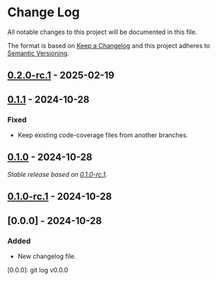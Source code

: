 # Change Log
All notable changes to this project will be documented in this file.

The format is based on [Keep a Changelog](http://keepachangelog.com/)
and this project adheres to [Semantic Versioning](http://semver.org/).

## [0.2.0-rc.1] - 2025-02-19

## [0.1.1] - 2024-10-28

### Fixed

- Keep existing code-coverage files from another branches.

## [0.1.0] - 2024-10-28

_Stable release based on [0.1.0-rc.1]._

## [0.1.0-rc.1] - 2024-10-28

## [0.0.0] - 2024-10-28

### Added

- New changelog file.

[0.2.0-rc.1]: https://github.com/internetguru/laravel-translatable/releases/tag/v0.1.1
[0.1.1]: https://https://github.com/internetguru/laravel-translatable/compare/v0.1.0...v0.1.1
[0.1.0]: https://https://github.com/internetguru/laravel-translatable/compare/v0.0.0...v0.1.0
[0.1.0-rc.1]: https://github.com/internetguru/laravel-translatable/releases/tag/v0.0.0
[0.0.0]: git log v0.0.0
